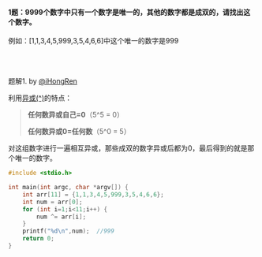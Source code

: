 #### 1题：9999个数字中只有一个数字是唯一的，其他的数字都是成双的，请找出这个数字。

例如：[1,1,3,4,5,999,3,5,4,6,6]中这个唯一的数字是999  

<br />

<br />

 题解1. by [@iHongRen](https://github.com/iHongRen)

利用[异或(^)](https://msdn.microsoft.com/zh-SG/library/3akey979.aspx)的特点：

> **任何数异或自己=0**（5^5 = 0）
>
> **任何数异或0=任何数**（5^0 = 5）
>

对这组数字进行一遍相互异或，那些成双的数字异或后都为0，最后得到的就是那个唯一的数字。

```c
#include <stdio.h>

int main(int argc, char *argv[]) {
	int arr[11] = {1,1,3,4,5,999,3,5,4,6,6};
	int num = arr[0];
	for (int i=1;i<11;i++) {
		num ^= arr[i];
	}
	printf("%d\n",num);  //999
	return 0;
}
```

<br />




